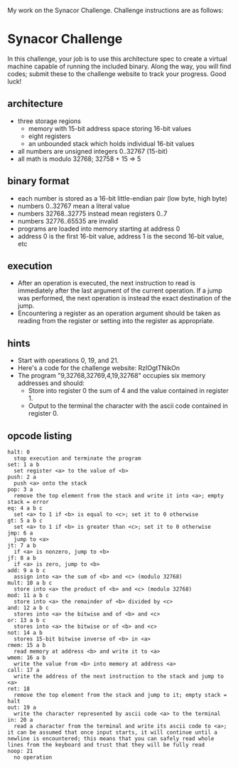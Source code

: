 My work on the Synacor Challenge. Challenge instructions are as follows:


Synacor Challenge
=================

In this challenge, your job is to use this architecture spec to create a
virtual machine capable of running the included binary.  Along the way,
you will find codes; submit these to the challenge website to track
your progress.  Good luck!


architecture
------------

- three storage regions
  - memory with 15-bit address space storing 16-bit values
  - eight registers
  - an unbounded stack which holds individual 16-bit values
- all numbers are unsigned integers 0..32767 (15-bit)
- all math is modulo 32768; 32758 + 15 => 5

binary format
-------------

- each number is stored as a 16-bit little-endian pair (low byte, high byte)
- numbers 0..32767 mean a literal value
- numbers 32768..32775 instead mean registers 0..7
- numbers 32776..65535 are invalid
- programs are loaded into memory starting at address 0
- address 0 is the first 16-bit value, address 1 is the second 16-bit value, etc

execution
---------

- After an operation is executed, the next instruction to read is immediately after the last argument of the current operation.  If a jump was performed, the next operation is instead the exact destination of the jump.
- Encountering a register as an operation argument should be taken as reading from the register or setting into the register as appropriate.

hints
-----

- Start with operations 0, 19, and 21.
- Here's a code for the challenge website: RzIOgtTNikOn
- The program "9,32768,32769,4,19,32768" occupies six memory addresses and should:
  - Store into register 0 the sum of 4 and the value contained in register 1.
  - Output to the terminal the character with the ascii code contained in register 0.

opcode listing
--------------

	halt: 0
	  stop execution and terminate the program
	set: 1 a b
	  set register <a> to the value of <b>
	push: 2 a
	  push <a> onto the stack
	pop: 3 a
	  remove the top element from the stack and write it into <a>; empty stack = error
	eq: 4 a b c
	  set <a> to 1 if <b> is equal to <c>; set it to 0 otherwise
	gt: 5 a b c
	  set <a> to 1 if <b> is greater than <c>; set it to 0 otherwise
	jmp: 6 a
	  jump to <a>
	jt: 7 a b
	  if <a> is nonzero, jump to <b>
	jf: 8 a b
	  if <a> is zero, jump to <b>
	add: 9 a b c
	  assign into <a> the sum of <b> and <c> (modulo 32768)
	mult: 10 a b c
	  store into <a> the product of <b> and <c> (modulo 32768)
	mod: 11 a b c
	  store into <a> the remainder of <b> divided by <c>
	and: 12 a b c
	  stores into <a> the bitwise and of <b> and <c>
	or: 13 a b c
	  stores into <a> the bitwise or of <b> and <c>
	not: 14 a b
	  stores 15-bit bitwise inverse of <b> in <a>
	rmem: 15 a b
	  read memory at address <b> and write it to <a>
	wmem: 16 a b
	  write the value from <b> into memory at address <a>
	call: 17 a
	  write the address of the next instruction to the stack and jump to <a>
	ret: 18
	  remove the top element from the stack and jump to it; empty stack = halt
	out: 19 a
	  write the character represented by ascii code <a> to the terminal
	in: 20 a
	  read a character from the terminal and write its ascii code to <a>; it can be assumed that once input starts, it will continue until a newline is encountered; this means that you can safely read whole lines from the keyboard and trust that they will be fully read
	noop: 21
	  no operation
